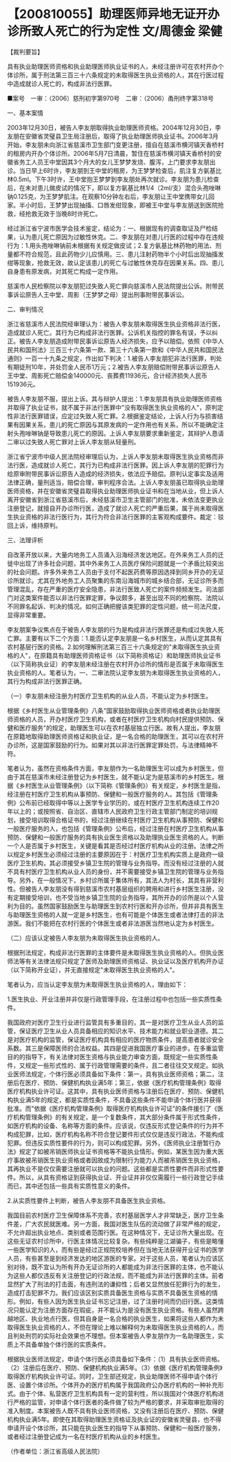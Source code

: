 # 【200810055】助理医师异地无证开办诊所致人死亡的行为定性 文/周德金 梁健

【裁判要旨】

具有执业助理医师资格和执业助理医师执业证书的人，未经注册许可在农村开办个体诊所，属于刑法第三百三十六条规定的未取得医生执业资格的人，其在行医过程中造成就诊人死亡的，构成非法行医罪。

■案号　一审：（2006）慈刑初字第970号　二审：（2006）甬刑终字第318号

一、基本案情

2003年12月30日，被告人李友朋取得执业助理医师资格。2004年12月30日，李友朋在安徽省灵璧县卫生局注册后，取得了执业助理医师执业证书。2006年3月开始，李友朋未向浙江省慈溪市卫生部门变更注册，擅自在慈溪市横河镇天香桥村的租房内开办个体诊所。2006年5月7日清晨，暂住在慈溪市横河镇天香桥村的安徽省务工人员王中堂因其3个月大的女儿王梦梦发烧、腹泻，上门要求李友朋出诊。当日早上6时许，李友朋到王中堂的租房，为王梦梦检查后，肌注复方氨基比林0.5ml。下午3时许，王中堂抱王梦梦到李友朋处再次就诊。李友朋为患儿检查后，在未对患儿做皮试的情况下，即以复方氨基比林1/4（2ml/支）混合头孢唑啉钠0.125克，为王梦梦肌注。在观察10分钟左右后，李友朋让王中堂携带女儿回家。半小时后，王梦梦出现抽搐、口唇发绀现象，即被王中堂与李友朋送到医院抢救，经抢救无效于当晚8时许死亡。

经过浙江省宁波市医学会技术鉴定，结论为：一、根据现有的调查取证及尸检结果，认为患儿死亡原因为过敏性休克。二、李友朋在对患儿行医的过程中存在违规行为：1.用头孢唑啉钠前未根据有关规定做皮试；2.复方氨基比林药物的用法、剂量都不符合规范，且此药物少儿应慎用。三、患儿注射药物半个小时后出现抽搐发绀等现象，抢救无效，故认定该患儿的死亡与过敏性休克存在因果关系。四、患儿自身患有原发病，对其死亡构成一定作用。

慈溪市人民检察院以李友朋犯过失致人死亡罪向慈溪市人民法院提出公诉。附带民事诉讼原告人王中堂、周影（王梦梦之母）提出刑事附带民事诉讼。

二、审判情况

浙江省慈溪市人民法院经审理认为：被告人李友朋未取得医生执业资格非法行医，造成就诊人死亡。其行为已构成非法行医罪。公诉机关指控的罪名有误，予以纠正。被告人李友朋造成附带民事诉讼原告人经济损失，应予以赔偿。依照《中华人民共和国刑法》三百三十六条第一款、第三十六条第一款和《中华人民共和国民法通则》一百一十九条之规定，作出如下判决：1.被告人李友朋犯非法行医罪，判处有期徒刑10年，并处罚金人民币1万元；2.被告人李友朋赔偿附带民事诉讼原告人王中堂、周影死亡赔偿金140000元、丧葬费11936元，合计经济损失人民币151936元。

被告人李友朋不服，提出上诉。其与辩护人提出：1.李友朋具有执业助理医师资格并取得了执业证书，就不属于非法行医罪中"没有取得医生执业资格的人"，原判定性非法行医罪错误，应定过失致人死亡罪。2.根据鉴定结论，上诉人行为与损害结果有因果关系，患儿的死亡原因与其原发病的一定作用也有关系，所以不能确定注射头孢唑啉钠是导致患儿死亡的原因。上诉人李友朋要求重新鉴定，其辩护人恳请二审以过失致人死亡罪对上诉人李友朋从轻量刑。

浙江省宁波市中级人民法院经审理后认为，上诉人李友朋未取得医生执业资格而非法行医，造成就诊人死亡，其行为已构成非法行医罪。因上诉人李友朋的犯罪行为给原审附带民事诉讼原告人造成的经济损失，依法应予赔偿。原判认定事实及适用法律正确，量刑适当，赔偿合理，审判程序合法。上诉人李友朋虽已取得执业助理医师资格，并在安徽省灵璧县取得执业助理医师执业证书和在当地从业，但上诉人离开安徽省到浙江省慈溪市后，未经慈溪市卫生主管部门的批准，未依法变更执业注册登记，就擅自开办诊所行医，造成了就诊人死亡的严重后果，属于尚未取得医生执业资格的非法行医行为，其行为符合非法行医罪的主客观构成要件。裁定：驳回上诉，维持原判。

三、法理评析

自改革开放以来，大量内地务工人员涌入沿海经济发达地区。在外来务工人员的迁徙中出现了许多社会问题，其中外来务工人员医疗保险问题就是一个矛盾比较突出的社会问题。许多外来务工人员由于支付不起医药费等原因选择到同乡开办的无证诊所就诊。尤其在外地务工人员聚集的东南沿海城市的城乡结合部，无证诊所多而管理混乱，存在严重的医疗安全隐患，非法行医致人死亡的案件频频发生。司法部门对这类案件能否以非法行医罪定罪，争议颇多，甚至出现不同的检察院、法院以不同罪名起诉、判决的情况。如何正确把握该类犯罪的定性问题，统一司法尺度，显得非常重要。

李友朋案争议焦点在于被告人李友朋的行为是构成非法行医罪还是构成过失致人死亡罪。主要有以下二个方面：1.能否认定李友朋是一名乡村医生，从而认定其具有农村基层行医的资格。2.如何理解刑法第三百三十六条规定的"未取得医生执业资格的人"，在原籍具有助理医师资格证书（以下简称资格证）和助理医师执业证书（以下简称执业证）的李友朋未经注册在农村开办诊所的情形是否属于未取得医生执业资格的人。笔者认为，一、二审法院认定李友朋为未取得医生执业资格的人，其行为构成非法行医罪正确。

（一）李友朋未经注册为村医疗卫生机构的从业人员，不能认定为乡村医生。

根据《乡村医生从业管理条例》八条"国家鼓励取得执业医师资格或者执业助理医师资格的人员，开办村医疗卫生机构，或者在村医疗卫生机构向村民提供预防、保健和医疗服务"的规定，助理医生可以在农村基层独立行医。故有人提出，李友朋在原籍地取得助理医师资格证和执业证，是一名合格的助理医生，其可以在农村开办诊所，这是国家鼓励的行为。如果对其以非法行医罪定罪处罚，与法律精神不符。

笔者认为，虽然在资格条件方面，李友朋作为一名助理医生可以成为乡村医生，但由于其在慈溪市未经注册登记为乡村医生，就不能认定为是慈溪市的乡村医生。根据《乡村医生从业管理条例》（以下简称《管理条例》）有关规定，乡村医生是指，经注册在村医疗卫生机构从事预防、保健和一般医疗服务的人。其包括《管理条例》公布前已经取得中等以上医学专业学历的，或在村医疗卫生机构连续工作20年以上的；或按照省、自治区、直辖市人民政府卫生行政主管部门制定的培训规划，接受培训取得合格证书的，经过注册继续在村医疗卫生机构从事预防、保健和一般医疗服务的人，也包括《管理条例》公布后，经过注册在村医疗卫生机构从事预防、保健和一般医疗服务的具有执业医生资格以及助理执业医生资格的人。判断一个人是否属于乡村医生，关键是看其是否经过村医疗机构从业的注册。法律之所以规定乡村医生必须经过注册的主要原因在于：村医疗卫生机构实质上是政府一级医疗卫生机构，其必须接受乡镇卫生院的管理与业务指导。而没有经过注册的人就不具有村医疗卫生机构从业人员的身份，并不需要接受乡镇卫生院的管理与业务指导。另外，在一般情况下，乡村诊所属于集体所有，其法人为村长，其具有非营利性。但被告人李友朋没有得到慈溪市农村基层组织的聘用和进行乡村医生注册，没有定期接受培训，也不受当地乡镇卫生院的业务指导，其所开办的诊所是以个人营利为目的。虽然国家鼓励医生与助理医生到农村行医和开办诊所，但并非具有医生与助理医生资格的人就一定是乡村医生，也有可能是个体医生或者法律打击的非法游医。我们不能把在农村行医的个体医生或者非法游医当然地认定为乡村医生。

（二）应该认定被告人李友朋为未取得医生执业资格的人。

根据刑法规定，构成非法行医罪的主体要件是未取得医生执业资格的人。但执业医师法等有关法律法规只规定了医师及助理医师资格证、执业证以及医疗机构开办证（以下简称开业证），并无直接规定"未取得医生执业资格的人"。

笔者认为，应当认定李友朋为未取得医生执业资格的人，理由如下：

1.医生执业、开业注册并非仅是行政管理手段，在注册过程中也包括一些实质性条件。

我国政府对医疗卫生行业进行监管具有多重目的，其一是对医疗卫生从业人员的监管，保证医疗卫生从业人员具备相应的知识水平、技术能力和就业职业道德。其二是对医疗机构的监管，保证医疗机构具有相应的医疗物质条件，提高患者就诊安全系数。其三是保障医师的合法权益。其四是促进我国医疗事业的进步。在多重监管目的的指导下，有关法律对医生资格与执业能力审查方面，既规定一些实质性条件，又规定一些形式性的、属于行政管理需要的条件，且二者往往交叉规定。如执业医师法规定，个体行医必须具备如下条件：第一，具有执业医师资格；第二，注册后在医疗、预防、保健机构执业满5年；第三，依据《医疗机构管理条例》取得医疗机构执业许可证。这其中，具有执业医师资格与注册后在医疗、预防、保健机构执业满5年的规定，都是实质性条件，不具备这些条件不能申请个体行医并获得批准。而"依据《医疗机构管理条例》取得医疗机构执业许可证"的条件援引了《医疗机构管理条例》的有关规定，是一个复数条件，其大部分条件属于形式性条件，如医疗机构的设备、名称等方面的条件。应该说，仅违反形式登记条件的行为并不构成犯罪，比如，医疗机构名称不符合登记要件形式仅仅是违反行政法，不能构成犯罪。但违反实质性要件的行为，则可以构成犯罪。另外，《医师执业注册暂行办法》规定了如被吊销医师执业证书资格等不能执业情形。例如，某医生因为重大医疗事故被吊销医生执业资格或者因故成为限制行为能力人而被吊销医生执业资格，其再执业不是仅仅需要注册就可以执业的问题。这些都是实质性要件而非形式性要件。所以，从具有资格证到获得执业证、开业证并非仅仅需履行一些行政登记手续而已，其中还包括一些具有实质性意义的条件。

2.从实质性要件上判断，被告人李友朋不具备医生执业资格。

我国目前农村医疗卫生保障体系不完善，农村基层医学人才非常缺乏，医疗卫生条件差，广大农民就医难。另一方面，我国对医生队伍的流动做了非常严格的规定，不允许超出执业地点、类别或者范围行医。在这种情况下，无证诊所大量出现。在这些无证农村诊所中，行医主体情况比较复杂。有些纯粹是江湖骗子，有些是略懂一些医学知识的人，而有些是经过正规院校培养但在当地无法获得开业证书的医学人员，有些甚至是到经济发达的地区游医的专家。对于这些人员，笔者认为应该区别对待，既不宜认为所有开办无证诊所的人都能成为非法行医罪的主体，也不能认为这些人都仅违反有关注册登记的行政法规，而不能成为非法行医罪的主体。前者显然扩大了刑法的打击面，有违刑法的谦抑性；后者又显然放任犯罪行为的发生，造成打击犯罪不力。我们应该区别实质具备医生资格与实质不具备医生资格的情形。例如，有些人因为医生执业证书忘记注册，过了注册时间而仍旧行医。这类情况只能认定为注册方面存在瑕疵，并不能认为是没有医生执业资格。有些人虽然跨越地区、执业地点行医，但其自身是一名合格的执业医生，如果将这些人都作为未取得医生执业资格的人，不但在理论上难以解释何为未取得医生执业资格的人，而且判处刑罚的实际社会效果也不理想。但本案被告人李友朋作为一名助理医生，实质上不具备单独个体行医的实质条件。

根据执业医师法规定，申请个体行医必须具备如下条件：（1）具有执业医师资格。（2）注册后在医疗、预防、保健机构执业满5年。（3）依据《医疗机构管理条例》取得医疗机构执业许可证。同时，卫生部还规定，执业助理医师不得申请个体行医、设置个体诊所。个体开办的医疗机构属于我国政府公办医疗机构的一种补充形式。由于个体、私营医疗卫生机构具有一定的营利性，所以我国对个体医疗机构进行严格的监管，对申请个体行医者的条件做了较为严格的要求，并采取审批取得的准入制度。本案被告人既不具有执业医师资格，又没有注册后在医疗、预防、保健机构执业满5年。即使在其取得助理医生资格证及执业证的安徽省灵璧县，也不得申请开设个体诊所，其只能在执业医生的指导下从事预防、保健和一般医疗服务，或者经过注册登记成为一名在村医疗机构从业的乡村医生。

（作者单位：浙江省高级人民法院）